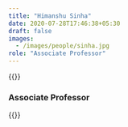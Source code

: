 ```yaml
---
title: "Himanshu Sinha"
date: 2020-07-28T17:46:38+05:30
draft: false
images:
  - /images/people/sinha.jpg
role: "Associate Professor"
---
```


{{<rawhtml>}}
<h3><b>Associate Professor</b></h3>
{{</rawhtml>}}